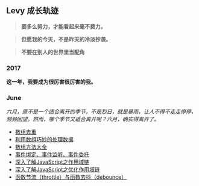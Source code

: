 ## Levy 成长轨迹
> **要多么努力，才能看起来毫不费力。**

> **但愿我的今天，不是昨天的冷淡抄袭。**

> **不要在别人的世界里当配角**

### 2017

**这一年，我要成为很厉害很厉害的我。**

### June
_六月，原不是一个适合离开的季节，不是烈日，就是暴雨，让人不得不走走停停，频频回望。然而，哪个季节又适合离开呢？六月，确实得离开了。_

- [数组去重](https://github.com/linchwei/blog/issues/1)
- [利用数组巧妙的处理数据](https://github.com/linchwei/blog/issues/2)
- [数组方法大全](https://github.com/linchwei/blog/issues/3)
- [事件绑定、事件监听、事件委托](https://github.com/linchwei/blog/issues/4)
- [深入了解JavaScript之作用域链](https://github.com/linchwei/blog/issues/5)
- [深入了解JavaScript之优化作用域链](https://github.com/linchwei/blog/issues/6)
- [函数节流（throttle）与函数去抖（debounce）](https://github.com/linchwei/blog/issues/7)
